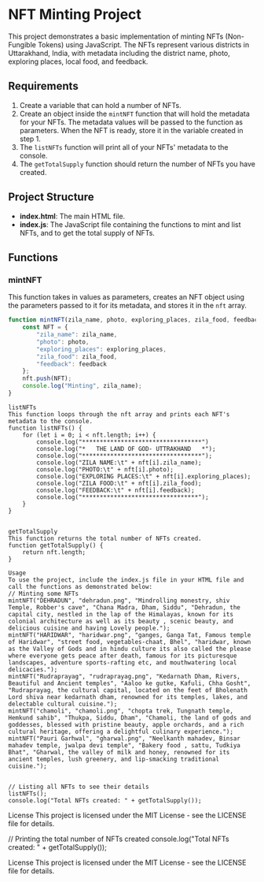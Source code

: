 # NFT Minting Project

This project demonstrates a basic implementation of minting NFTs (Non-Fungible Tokens) using JavaScript. The NFTs represent various districts in Uttarakhand, India, with metadata including the district name, photo, exploring places, local food, and feedback.

## Requirements

1. Create a variable that can hold a number of NFTs.
2. Create an object inside the `mintNFT` function that will hold the metadata for your NFTs. The metadata values will be passed to the function as parameters. When the NFT is ready, store it in the variable created in step 1.
3. The `listNFTs` function will print all of your NFTs' metadata to the console.
4. The `getTotalSupply` function should return the number of NFTs you have created.

## Project Structure

- **index.html**: The main HTML file.
- **index.js**: The JavaScript file containing the functions to mint and list NFTs, and to get the total supply of NFTs.

## Functions

### mintNFT

This function takes in values as parameters, creates an NFT object using the parameters passed to it for its metadata, and stores it in the `nft` array.

```javascript
function mintNFT(zila_name, photo, exploring_places, zila_food, feedback) {
    const NFT = {
        "zila_name": zila_name,
        "photo": photo,
        "exploring_places": exploring_places,
        "zila_food": zila_food,
        "feedback": feedback
    };
    nft.push(NFT);
    console.log("Minting", zila_name);
}
```
```
listNFTs
This function loops through the nft array and prints each NFT's metadata to the console.
function listNFTs() {
    for (let i = 0; i < nft.length; i++) {
        console.log("**********************************")
        console.log("*   THE LAND OF GOD- UTTRAKHAND   *");
        console.log("**********************************");
        console.log("ZILA NAME:\t" + nft[i].zila_name);
        console.log("PHOTO:\t" + nft[i].photo);
        console.log("EXPLORING PLACES:\t" + nft[i].exploring_places);
        console.log("ZILA FOOD:\t" + nft[i].zila_food);
        console.log("FEEDBACK:\t" + nft[i].feedback);
        console.log("*********************************");
    }
}
```
```

getTotalSupply
This function returns the total number of NFTs created.
function getTotalSupply() {
    return nft.length;
}
```
```
Usage
To use the project, include the index.js file in your HTML file and call the functions as demonstrated below:
// Minting some NFTs
mintNFT("DEHRADUN", "dehradun.png", "Mindrolling monestry, shiv Temple, Robber's cave", "Chana Madra, Dham, Siddu", "Dehradun, the capital city, nestled in the lap of the Himalayas, known for its colonial architecture as well as its beauty , scenic beauty, and delicious cuisine and having Lovely people.");
mintNFT("HARIDWAR", "haridwar.png", "ganges, Ganga Tat, Famous temple of Haridwar", "street food, vegetables-chaat, Bhel", "haridwar, known as the Valley of Gods and in hindu culture its also called the please where everyone gets peace after death, famous for its picturesque landscapes, adventure sports-rafting etc, and mouthwatering local delicacies.");
mintNFT("Rudraprayag", "rudraprayag.png", "Kedarnath Dham, Rivers, Beautiful and Ancient temples", "Aaloo ke gutke, Kafuli, Chha Gosht", "Rudraprayag, the cultural capital, located on the feet of Bholenath Lord shiva near kedarnath dham, renowned for its temples, lakes, and delectable cultural cuisine.");
mintNFT("chamoli", "chamoli.png", "chopta trek, Tungnath temple, Hemkund sahib", "Thukpa, Siddu, Dham", "Chamoli, the land of gods and goddesses, blessed with pristine beauty, apple orchards, and a rich cultural heritage, offering a delightful culinary experience.");
mintNFT("Pauri Garhwal", "gharwal.png", "Neelkanth mahadev, Binsar mahadev temple, jwalpa devi temple", "Bakery food , sattu, Tudkiya Bhat", "Gharwal, the valley of milk and honey, renowned for its ancient temples, lush greenery, and lip-smacking traditional cuisine.");
```
```

// Listing all NFTs to see their details
listNFTs();
console.log("Total NFTs created: " + getTotalSupply());
```

License
This project is licensed under the MIT License - see the LICENSE file for details.


// Printing the total number of NFTs created
console.log("Total NFTs created: " + getTotalSupply());

License
This project is licensed under the MIT License - see the LICENSE file for details.
